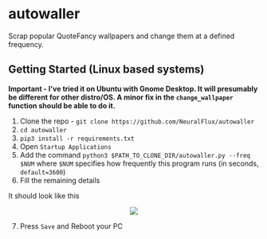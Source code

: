 # autowaller
Scrap popular QuoteFancy wallpapers and change them at a defined frequency.

## Getting Started (Linux based systems)
**Important - I've tried it on Ubuntu with Gnome Desktop. It will presumably be different for other distro/OS. A minor fix in the `change_wallpaper` function should be able to do it.**
1. Clone the repo - `git clone https://github.com/NeuralFlux/autowaller`
2. `cd autowaller`
3. `pip3 install -r requirements.txt`
4. Open `Startup Applications`
5. Add the command `python3 $PATH_TO_CLONE_DIR/autowaller.py --freq $NUM` where `$NUM` specifies how frequently this program runs (in seconds, `default=3600`)
6. Fill the remaining details

It should look like this
<center><img src="https://i.postimg.cc/PfDS47TL/Screenshot-from-2021-03-23-19-03-40.png"/></center>

7. Press `Save` and Reboot your PC
